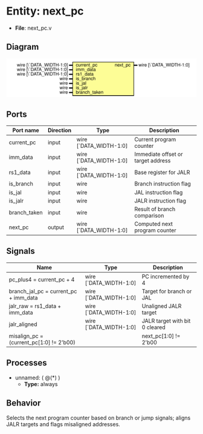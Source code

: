 
# Entity: next_pc 
- **File**: next_pc.v

## Diagram
![Diagram](../images/docs/next_pc.svg "Diagram")
## Ports

| Port name    | Direction | Type                   | Description |
| ------------ | --------- | ---------------------- | ----------- |
| current_pc   | input     | wire [`DATA_WIDTH-1:0] | Current program counter |
| imm_data     | input     | wire [`DATA_WIDTH-1:0] | Immediate offset or target address |
| rs1_data     | input     | wire [`DATA_WIDTH-1:0] | Base register for JALR |
| is_branch    | input     | wire                   | Branch instruction flag |
| is_jal       | input     | wire                   | JAL instruction flag |
| is_jalr      | input     | wire                   | JALR instruction flag |
| branch_taken | input     | wire                   | Result of branch comparison |
| next_pc      | output    | wire [`DATA_WIDTH-1:0] | Computed next program counter |

## Signals

| Name                                                              | Type                   | Description |
| ----------------------------------------------------------------- | ---------------------- | ----------- |
| pc_plus4 = current_pc + 4                                         | wire [`DATA_WIDTH-1:0] | PC incremented by 4 |
| branch_jal_pc = current_pc + imm_data                             | wire [`DATA_WIDTH-1:0] | Target for branch or JAL |
| jalr_raw = rs1_data + imm_data                                    | wire [`DATA_WIDTH-1:0] | Unaligned JALR target |
| jalr_aligned                                                      | wire [`DATA_WIDTH-1:0] | JALR target with bit 0 cleared |
| misalign_pc = (current_pc[1:0] != 2'b00) || next_pc[1:0] != 2'b00 | wire                   | Detects misaligned instruction addresses |

## Processes
- unnamed: ( @(*) )
  - **Type:** always

## Behavior
Selects the next program counter based on branch or jump signals; aligns JALR targets and flags misaligned addresses.
